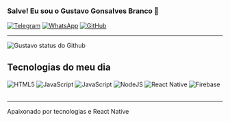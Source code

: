 ### Salve! Eu sou o Gustavo Gonsalves Branco 👋

[![Telegram](https://img.shields.io/badge/Telegram-26A5E4?style=for-the-badge&logo=telegram&logoColor=white)](https://t.me/@GUSTAVOBR)
[![WhatsApp](https://img.shields.io/badge/WhatsApp-25D366?style=for-the-badge&logo=whatsapp&logoColor=white)](https://wa.me/+554998243576)
[![GitHub](https://img.shields.io/badge/github-181717?style=for-the-badge&logo=github&logoColor=white)](https://github.com/gustavogonsalvesbranco)

---

![Gustavo status do Github](https://github-readme-stats.vercel.app/api?username=gustavogonsalvesbranco&show_icons=true&theme=dracula)

## Tecnologias do meu dia

<div style="display: inline_block">
<img align="center" alt="HTML5" src="https://img.shields.io/badge/html5-E34F26?style=for-the-badge&logo=html5&logoColor=white"/>
<img align="center" alt="JavaScript" src="https://img.shields.io/badge/css3-1572B6?style=for-the-badge&logo=html5&logoColor=white"/>
<img align="center" alt="JavaScript" src="https://img.shields.io/badge/JavaScript-F7DF1E?style=for-the-badge&logo=javascript&logoColor=black"/>
<img align="center" alt="NodeJS" src="https://img.shields.io/badge/NodeJS-339933?style=for-the-badge&logo=nodedotjs&logoColor=white"/>
<img align="center" alt="React Native" src="https://img.shields.io/badge/React%20native-61DAFB?style=for-the-badge&logo=react&logoColor=white"/>
<img align="center" alt="Firebase" src="https://img.shields.io/badge/Firebase-FFCA28?style=for-the-badge&logo=firebase&logoColor=black"/>
</div><br/>

 ---

 Apaixonado por tecnologias e React Native
